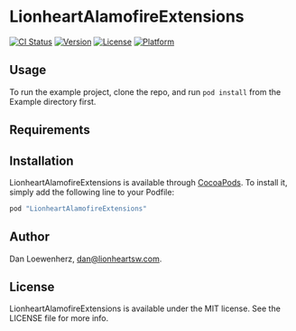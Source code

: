 # LionheartAlamofireExtensions

[![CI Status](http://img.shields.io/travis/lionheart/LionheartAlamofireExtensions.svg?style=flat)](https://travis-ci.org/lionheart/LionheartAlamofireExtensions)
[![Version](https://img.shields.io/cocoapods/v/LionheartAlamofireExtensions.svg?style=flat)](http://cocoapods.org/pods/LionheartAlamofireExtensions)
[![License](https://img.shields.io/cocoapods/l/LionheartAlamofireExtensions.svg?style=flat)](http://cocoapods.org/pods/LionheartAlamofireExtensions)
[![Platform](https://img.shields.io/cocoapods/p/LionheartAlamofireExtensions.svg?style=flat)](http://cocoapods.org/pods/LionheartAlamofireExtensions)

## Usage

To run the example project, clone the repo, and run `pod install` from the Example directory first.

## Requirements

## Installation

LionheartAlamofireExtensions is available through [CocoaPods](http://cocoapods.org). To install
it, simply add the following line to your Podfile:

```ruby
pod "LionheartAlamofireExtensions"
```

## Author

Dan Loewenherz, dan@lionheartsw.com.

## License

LionheartAlamofireExtensions is available under the MIT license. See the LICENSE file for more info.
